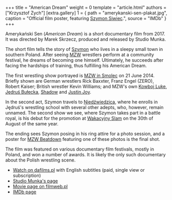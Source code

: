 +++
title = "American Dream"
weight = 0
template = "article.html"
authors = ["Krzysztof Zych"]
[extra.gallery]
1 = { path = "amerykanski-sen-plakat.jpg", caption = "Official film poster, featuring [Szymon Siwiec](@/w/szymon-siwiec.md).", source = "IMDb" }
+++

Amerykański Sen (_American Dream_) is a short documentary film from 2017. It was directed by Marek Skrzecz, produced and released by Studio Munka.

<!-- more -->

The short film tells the story of [Szymon](@/w/szymon-siwiec.md) who lives in a sleepy small town in southern Poland. After seeing [MZW](@/o/mzw.md) wrestlers perform at a community festival, he dreams of becoming one himself. Ultimately, he succeeds after facing the hardships of training, thus fulfilling his American Dream.

The first wrestling show portrayed is [MZW in Smolec](@/e/mzw/2014-06-21-mzw-untitled.md) on 21 June 2014. Briefly shown are German wrestlers Rick Baxxter, Franz Engel (ZERO), Robert Kaiser; British wrestler Kevin Williams; and MZW's own [Kowboj Luke](@/w/red-thunder.md), [Jędruś Bułecka](@/w/jedrus-bulecka.md), [Shadow](@/w/shadow.md) and [Justin Joy](@/w/justin-joy.md).

In the second act, Szymon travels to [Niedźwiedzica][niedzwiedzica-enwiki], where he enrolls in Jędruś's wrestling school with several other adepts, who, however, remain unnamed. The second show we see, where Szymon takes part in a battle royal, is his debut for the promotion at [Wakacyjny Slam](@/e/mzw/2014-08-30-mzw-wakacyjny-slam.md) on the 30th of August of the same year.

The ending sees Szymon posing in his ring attire for a photo session, and a poster for [MZW Beatdown](@/e/mzw/2016-05-14-mzw-beatdown.md) featuring one of these photos is the final shot.

The film was featured on various documentary film festivals, mostly in Poland, and won a number of awards. It is likely the only such documentary about the Polish wrestling scene.

* [Watch on dafilms.pl][dafilms] with English subtitles (paid, single view or subscription)
* [Studio Munka's page][studio-munka]
* [Movie page on filmweb.pl][filmweb]
* [IMDb page](https://www.imdb.com/title/tt7969896/)

[niedzwiedzica-enwiki]: https://en.wikipedia.org/wiki/Nied%C5%BAwiedzice,_Wa%C5%82brzych_County
[dafilms]: https://dafilms.pl/film/12807-amerykanski-sen
[studio-munka]: https://www.studiomunka.pl/pierwszy_dokument,12,809,Amerykanski-sen.html
[filmweb]: https://www.filmweb.pl/film/Ameryka%C5%84ski+sen-2016-788233

